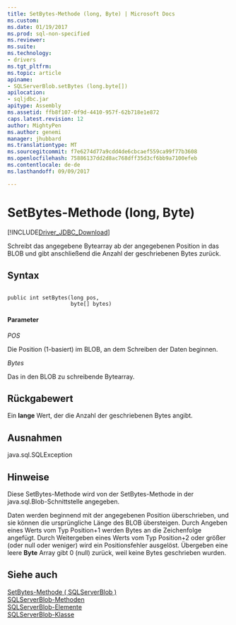 ```yaml
---
title: SetBytes-Methode (long, Byte) | Microsoft Docs
ms.custom: 
ms.date: 01/19/2017
ms.prod: sql-non-specified
ms.reviewer: 
ms.suite: 
ms.technology:
- drivers
ms.tgt_pltfrm: 
ms.topic: article
apiname:
- SQLServerBlob.setBytes (long.byte[])
apilocation:
- sqljdbc.jar
apitype: Assembly
ms.assetid: ffb8f107-0f9d-4410-957f-62b718e1e872
caps.latest.revision: 12
author: MightyPen
ms.author: genemi
manager: jhubbard
ms.translationtype: MT
ms.sourcegitcommit: f7e6274d77a9cdd4de6cbcaef559ca99f77b3608
ms.openlocfilehash: 75886137dd2d8ac768dff35d3cf6bb9a7100efeb
ms.contentlocale: de-de
ms.lasthandoff: 09/09/2017

---
```

# <a name="setbytes-method-long-byte"></a>SetBytes-Methode (long, Byte)
[!INCLUDE[Driver_JDBC_Download](../../../includes/driver_jdbc_download.md)]

  Schreibt das angegebene Bytearray ab der angegebenen Position in das BLOB und gibt anschließend die Anzahl der geschriebenen Bytes zurück.  
  
## <a name="syntax"></a>Syntax  
  
```  
  
public int setBytes(long pos,  
                    byte[] bytes)  
```  
  
#### <a name="parameters"></a>Parameter  
 *POS*  
  
 Die Position (1-basiert) im BLOB, an dem Schreiben der Daten beginnen.  
  
 *Bytes*  
  
 Das in den BLOB zu schreibende Bytearray.  
  
## <a name="return-value"></a>Rückgabewert  
 Ein **lange** Wert, der die Anzahl der geschriebenen Bytes angibt.  
  
## <a name="exceptions"></a>Ausnahmen  
 java.sql.SQLException  
  
## <a name="remarks"></a>Hinweise  
 Diese SetBytes-Methode wird von der SetBytes-Methode in der java.sql.Blob-Schnittstelle angegeben.  
  
 Daten werden beginnend mit der angegebenen Position überschrieben, und sie können die ursprüngliche Länge des BLOB übersteigen. Durch Angeben eines Werts vom Typ Position+1 werden Bytes an die Zeichenfolge angefügt. Durch Weitergeben eines Werts vom Typ Position+2 oder größer (oder null oder weniger) wird ein Positionsfehler ausgelöst. Übergeben eine leere **Byte** Array gibt 0 (null) zurück, weil keine Bytes geschrieben wurden.  
  
## <a name="see-also"></a>Siehe auch  
 [SetBytes-Methode &#40; SQLServerBlob &#41;](../../../connect/jdbc/reference/setbytes-method-sqlserverblob.md)   
 [SQLServerBlob-Methoden](../../../connect/jdbc/reference/sqlserverblob-methods.md)   
 [SQLServerBlob-Elemente](../../../connect/jdbc/reference/sqlserverblob-members.md)   
 [SQLServerBlob-Klasse](../../../connect/jdbc/reference/sqlserverblob-class.md)  
  
  
